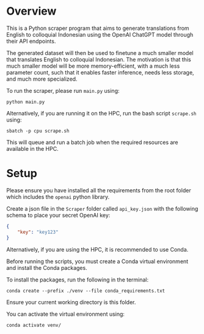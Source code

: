 # Overview

This is a Python scraper program that aims to generate translations from English to colloquial Indonesian using the OpenAI ChatGPT model through their API endpoints.

The generated dataset will then be used to finetune a much smaller model that translates English to colloquial Indonesian. The motivation is that this much smaller model will be more memory-efficient, with a much less parameter count, such that it enables faster inference, needs less storage, and much more specialized. 

To run the scraper, please run `main.py` using:

`python main.py`

Alternatively, if you are running it on the HPC, run the bash script `scrape.sh` using:

`sbatch -p cpu scrape.sh`

This will queue and run a batch job when the required resources are available in the HPC.


# Setup

Please ensure you have installed all the requirements from the root folder which includes the `openai` python library.

Create a json file in the `Scraper` folder called `api_key.json` with the following schema to place your secret OpenAI key:

```json
{
    "key": "key123"
}
```

Alternatively, if you are using the HPC, it is recommended to use Conda.

Before running the scripts, you must create a Conda virtual environment and install the Conda packages.

To install the packages, run the following in the terminal:

`conda create --prefix ./venv --file conda_requirements.txt`

Ensure your current working directory is this folder.

You can activate the virtual environment using:

`conda activate venv/`
